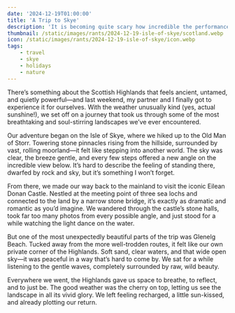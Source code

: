 ```yaml
---
date: '2024-12-19T01:00:00'
title: 'A Trip to Skye'
description: 'It is becoming quite scary how incredible the performance of image generation is of modern LLMs.'
thumbnail: /static/images/rants/2024-12-19-isle-of-skye/scotland.webp
icon: /static/images/rants/2024-12-19-isle-of-skye/icon.webp
tags:
    - travel
    - skye
    - holidays
    - nature
---
```


There’s something about the Scottish Highlands that feels ancient, untamed, and quietly
powerful—and last weekend, my partner and I finally got to experience it for ourselves. With the
weather unusually kind (yes, actual sunshine!), we set off on a journey that took us through some
of the most breathtaking and soul-stirring landscapes we’ve ever encountered.

Our adventure began on the Isle of Skye, where we hiked up to the Old Man of Storr. Towering stone
pinnacles rising from the hillside, surrounded by vast, rolling moorland—it felt like stepping into
another world. The sky was clear, the breeze gentle, and every few steps offered a new angle on the
incredible view below. It’s hard to describe the feeling of standing there, dwarfed by rock and
sky, but it’s something I won’t forget.

From there, we made our way back to the mainland to visit the iconic Eilean Donan Castle. Nestled
at the meeting point of three sea lochs and connected to the land by a narrow stone bridge, it’s
exactly as dramatic and romantic as you’d imagine. We wandered through the castle’s stone halls,
took far too many photos from every possible angle, and just stood for a while watching the light
dance on the water.

But one of the most unexpectedly beautiful parts of the trip was Glenelg Beach. Tucked away from
the more well-trodden routes, it felt like our own private corner of the Highlands. Soft sand,
clear waters, and that wide open sky—it was peaceful in a way that’s hard to come by. We sat for a
while listening to the gentle waves, completely surrounded by raw, wild beauty.

Everywhere we went, the Highlands gave us space to breathe, to reflect, and to just be. The good
weather was the cherry on top, letting us see the landscape in all its vivid glory. We left feeling
recharged, a little sun-kissed, and already plotting our return.